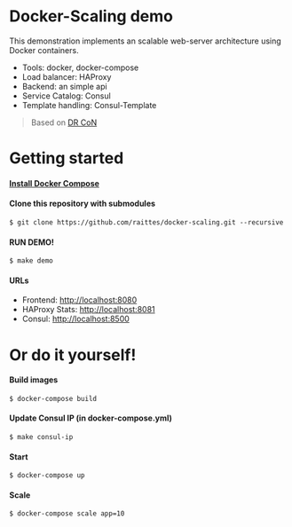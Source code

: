 # Docker-Scaling demo

This demonstration implements an scalable web-server architecture using Docker containers.

  - Tools: docker, docker-compose
  - Load balancer: HAProxy
  - Backend: an simple api
  - Service Catalog: Consul
  - Template handling: Consul-Template
  
>Based on [DR CoN](https://www.airpair.com/scalable-architecture-with-docker-consul-and-nginx)

# Getting started

#### [Install Docker Compose](https://docs.docker.com/compose/install/)

#### Clone this repository with submodules
``` $ git clone https://github.com/raittes/docker-scaling.git --recursive ```

#### RUN DEMO!
``` $ make demo ```

#### URLs
  - Frontend: [http://localhost:8080](http://localhost:8080)
  - HAProxy Stats: [http://localhost:8081](http://localhost:8081)
  - Consul: [http://localhost:8500](http://localhost:8500)

# Or do it yourself!

#### Build images
``` $ docker-compose build ```

#### Update Consul IP (in docker-compose.yml)
``` $ make consul-ip ```

#### Start
``` $ docker-compose up ```

#### Scale
``` $ docker-compose scale app=10 ```


